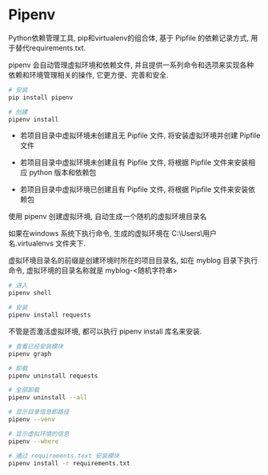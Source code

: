<!--
 * @Description: 
 * @Version: 1.0
 * @Autor: DaLao
 * @Email:  
 * @Date: 2021-01-22 21:58:02
 * @LastEditors: daLao
 * @LastEditTime: 2023-04-17 15:24:06
-->

# Pipenv

Python依赖管理工具, pip和virtualenv的组合体, 基于 Pipfile 的依赖记录方式, 用于替代requirements.txt.

pipenv 会自动管理虚拟环境和依赖文件, 并且提供一系列命令和选项来实现各种依赖和环境管理相关的操作, 它更方便、完善和安全.

```sh
# 安装
pip install pipenv

# 创建
pipenv install
```

- 若项目目录中虚拟环境未创建且无 Pipfile 文件, 将安装虚拟环境并创建 Pipfile 文件

- 若项目目录中虚拟环境未创建且有 Pipfile 文件, 将根据 Pipfile 文件来安装相应 python 版本和依赖包

- 若项目目录中虚拟环境已创建且有 Pipfile 文件, 将根据 Pipfile 文件来安装依赖包

使用 pipenv 创建虚拟环境, 自动生成一个随机的虚拟环境目录名

如果在windows 系统下执行命令, 生成的虚拟环境在 C:\Users\用户名\.virtualenvs 文件夹下.

虚拟环境目录名的前缀是创建环境时所在的项目目录名, 如在 myblog 目录下执行命令, 虚拟环境的目录名称就是 myblog-<随机字符串>

```sh
# 进入
pipenv shell
``` 

```sh
# 安装
pipenv install requests
```

不管是否激活虚拟环境, 都可以执行 pipenv install 库名来安装.

```sh
# 查看已经安装模块
pipenv graph
```

```sh
# 卸载
pipenv uninstall requests

# 全部卸载
pipenv uninstall --all
```

```sh
# 显示目录信息即路径
pipenv --venv

# 显示虚拟环境的信息
pipenv --where

# 通过 requirements.text 安装模块
pipenv install -r requirements.txt
```